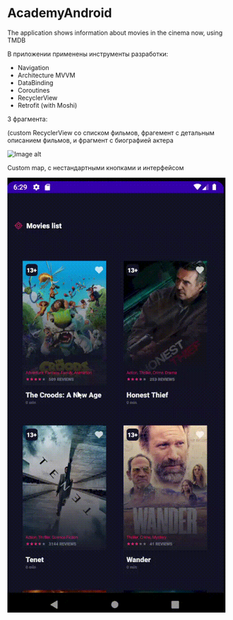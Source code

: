 # AcademyAndroid
The application shows information about movies in the cinema now, using TMDB

В приложении применены инструменты разработки:

+ Navigation
+ Architecture MVVM
+ DataBinding
+ Сoroutines
+ RecyclerView 
+ Retrofit (with Moshi)

3 фрагмента:

(custom RecyclerView со списком фильмов,
фрагемент с детальным описанием фильмов,
и фрагмент с биографией актера

![Image alt](https://github.com/Art-bond/okRes/blob/main/demo7.gif)

Custom map, c нестандартными кнопками и интерфейсом

![Image alt](https://github.com/Art-bond/okRes/blob/main/local.gif)
